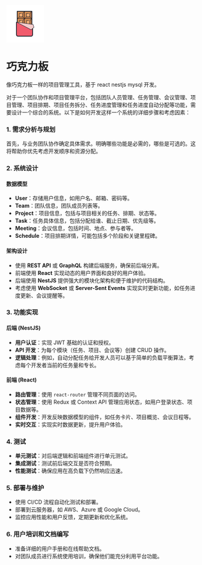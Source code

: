 <img src='choco.png'>

# 巧克力板

像巧克力板一样的项目管理工具，基于 react nestjs mysql 开发。

对于一个团队协作和项目管理平台，包括团队人员管理、任务管理、会议管理、项目管理、项目排期、项目任务拆分、任务进度管理和任务进度自动分配等功能，需要设计一个综合的系统。以下是如何开发这样一个系统的详细步骤和考虑因素：

### 1. 需求分析与规划

首先，与业务团队协作确定具体需求。明确哪些功能是必需的，哪些是可选的。这将帮助你优先考虑开发顺序和资源分配。

### 2. 系统设计

#### 数据模型

- **User**：存储用户信息，如用户名、邮箱、密码等。
- **Team**：团队信息，团队成员列表等。
- **Project**：项目信息，包括与项目相关的任务、排期、状态等。
- **Task**：任务具体信息，包括分配给谁、截止日期、优先级等。
- **Meeting**：会议信息，包括时间、地点、参与者等。
- **Schedule**：项目排期详情，可能包括多个阶段和关键里程碑。

#### 架构设计

- 使用 **REST API** 或 **GraphQL** 构建后端服务，确保前后端分离。
- 前端使用 **React** 实现动态的用户界面和良好的用户体验。
- 后端使用 **NestJS** 提供强大的模块化架构和便于维护的代码结构。
- 考虑使用 **WebSocket** 或 **Server-Sent Events** 实现实时更新功能，如任务进度更新、会议提醒等。

### 3. 功能实现

#### 后端 (NestJS)

- **用户认证**：实现 JWT 基础的认证和授权。
- **API 开发**：为每个模块（任务、项目、会议等）创建 CRUD 操作。
- **逻辑处理**：例如，自动分配任务给开发人员可以基于简单的负载平衡算法，考虑每个开发者当前的任务量和专长。

#### 前端 (React)

- **路由管理**：使用 `react-router` 管理不同页面的访问。
- **状态管理**：使用 Redux 或 Context API 管理应用状态，如用户登录状态、项目数据等。
- **组件开发**：开发反映数据模型的组件，如任务卡片、项目概览、会议日程等。
- **实时交互**：实现实时数据更新，提升用户体验。

### 4. 测试

- **单元测试**：对后端逻辑和前端组件进行单元测试。
- **集成测试**：测试前后端交互是否符合预期。
- **性能测试**：确保应用在高负载下仍然响应迅速。

### 5. 部署与维护

- 使用 CI/CD 流程自动化测试和部署。
- 部署到云服务器，如 AWS、Azure 或 Google Cloud。
- 监控应用性能和用户反馈，定期更新和优化系统。

### 6. 用户培训和文档编写

- 准备详细的用户手册和在线帮助文档。
- 对团队成员进行系统使用培训，确保他们能充分利用平台功能。
